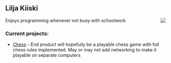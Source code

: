## Lilja Kiiski

 <img align="right" src="https://github-readme-stats.vercel.app/api/top-langs/?username=LiljaKiiski&layout=compact&langs_count=6" />

Enjoys programming whenever not busy with schoolwork

### Current projects:
- [Chess](https://github.com/LiljaKiiski/chess) - End product will hopefully be a playable chess game with full chess rules implemented. 
May or may not add networking to make it playable on separate computers
